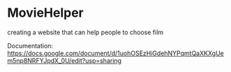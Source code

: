 # MovieHelper
creating a website that can help people to choose film  

Documentation: https://docs.google.com/document/d/1uohOSEzHiGdehNYPqmtQaXKXgUem5np8NRFYJpdX_0U/edit?usp=sharing

